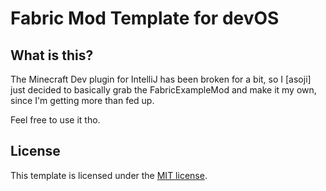 # Fabric Mod Template for devOS

## What is this?

The Minecraft Dev plugin for IntelliJ has been broken for a bit, so I [asoji] just decided to basically grab the FabricExampleMod and make it my own, since I'm getting more than fed up.

Feel free to use it tho.

## License

This template is licensed under the [MIT license](LICENSE).